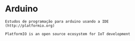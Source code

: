 # Arduino
	Estudos de programação para arduino usando a IDE (http://platformio.org)

	PlatformIO is an open source ecosystem for IoT development
